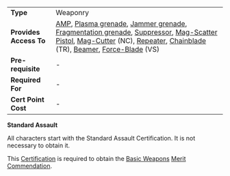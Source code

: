 |                        |                                                                                                                                                                                                                                                                                                                                                                                                                                                                                                                   |
| ---------------------- | ----------------------------------------------------------------------------------------------------------------------------------------------------------------------------------------------------------------------------------------------------------------------------------------------------------------------------------------------------------------------------------------------------------------------------------------------------------------------------------------------------------------- |
| **Type**               | Weaponry                                                                                                                                                                                                                                                                                                                                                                                                                                                                                                          |
| **Provides Access To** | [AMP](../weapons/Automatic_Machine_Pistol.md), [Plasma grenade](../weapons/Plasma_grenade.md), [Jammer grenade](../weapons/Jammer_Grenade.md), [Fragmentation grenade](../weapons/Fragmentation_grenade.md), [Suppressor](../weapons/Suppressor.md), [Mag-Scatter Pistol](../weapons/Mag-Scatter.md), [Mag-Cutter](../weapons/Mag-Cutter.md) (NC), [Repeater](../weapons/Repeater.md), [Chainblade](../weapons/Chainblade.md) (TR), [Beamer](../weapons/Beamer.md), [Force-Blade](../weapons/Force-Blade.md) (VS) |
| **Pre-requisite**      | -                                                                                                                                                                                                                                                                                                                                                                                                                                                                                                                 |
| **Required For**       | -                                                                                                                                                                                                                                                                                                                                                                                                                                                                                                                 |
| **Cert Point Cost**    | -                                                                                                                                                                                                                                                                                                                                                                                                                                                                                                                 |

**Standard Assault**

All characters start with the Standard Assault Certification. It is not
necessary to obtain it.

This [Certification](Certification.md) is required to obtain the
[Basic Weapons](<../merits/Basic_Weapons_(Merit).md>)
[Merit Commendation](../merits/Merit_Commendations.md).
